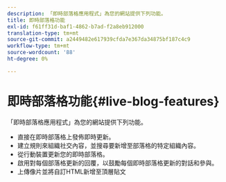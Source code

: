 ```yaml
---
description: 「即時部落格應用程式」為您的網站提供下列功能。
title: 即時部落格功能
exl-id: f61ff31d-baf1-4862-b7ad-f2a8eb912000
translation-type: tm+mt
source-git-commit: a2449482e617939cfda7e367da34875bf187c4c9
workflow-type: tm+mt
source-wordcount: '88'
ht-degree: 0%

---
```


# 即時部落格功能{#live-blog-features}

「即時部落格應用程式」為您的網站提供下列功能。



* 直接在即時部落格上發佈即時更新。
* 建立規則來組織社交內容，並搜尋要新增至部落格的特定組織內容。
* 從行動裝置更新您的即時部落格。
* 啟用對每個部落格更新的回覆，以鼓勵每個即時部落格更新的對話和參與。
* 上傳像片並將自訂HTML新增至頂層貼文
